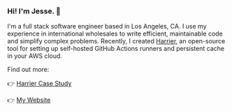 ### Hi! I'm Jesse. 👋 

I'm a full stack software engineer based in Los Angeles, CA.
I use my experience in international wholesales to write efficient, maintainable code and simplify complex problems.
Recently, I created [Harrier](https://harrier.github.io/), an open-source tool for setting up self-hosted GitHub Actions runners and persistent cache in your AWS cloud.

Find out more:

👉 [Harrier Case Study](https://harrier.github.io/case-study)

👉 [My Website](https://jessekercheval.com)

<!--
- 🔭 I’m currently working on ...
- 🌱 I’m currently learning ...
- 👯 I’m looking to collaborate on ...
- 🤔 I’m looking for help with ...
- 💬 Ask me about ...
- 📫 How to reach me: ...
- 😄 Pronouns: ...
- ⚡ Fun fact: ...
-->
